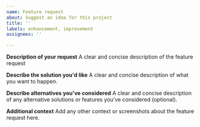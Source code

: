 ```yaml
---
name: Feature request
about: Suggest an idea for this project
title: ''
labels: enhancement, improvement
assignees: ''

---
```


**Description of your request**
A clear and concise description of the feature request

**Describe the solution you'd like**
A clear and concise description of what you want to happen.

**Describe alternatives you've considered**
A clear and concise description of any alternative solutions or features you've considered (optional).

**Additional context**
Add any other context or screenshots about the feature request here.
